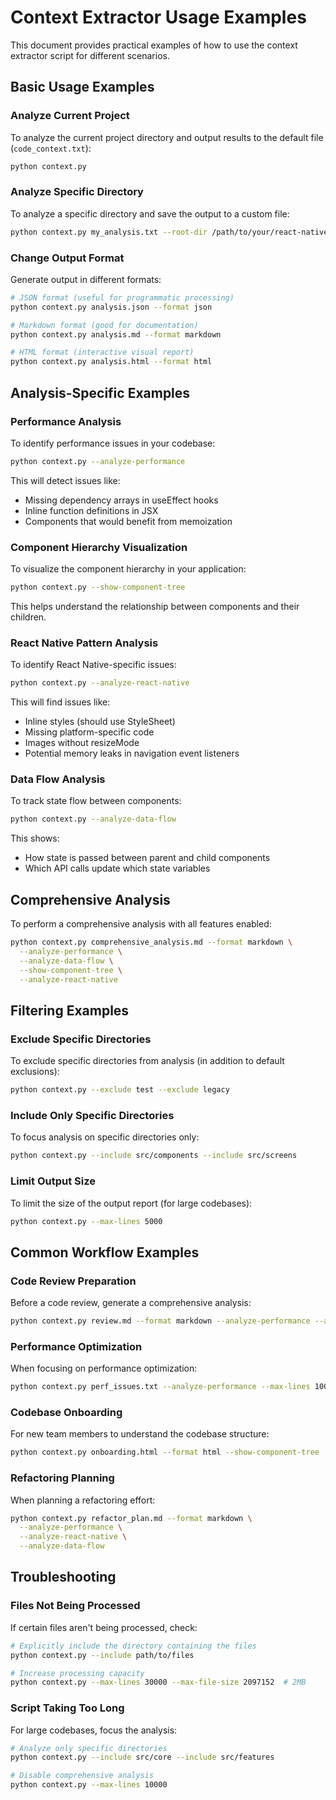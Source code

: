 # Context Extractor Usage Examples

This document provides practical examples of how to use the context extractor script for different scenarios.

## Basic Usage Examples

### Analyze Current Project

To analyze the current project directory and output results to the default file (`code_context.txt`):

```bash
python context.py
```

### Analyze Specific Directory

To analyze a specific directory and save the output to a custom file:

```bash
python context.py my_analysis.txt --root-dir /path/to/your/react-native-project
```

### Change Output Format

Generate output in different formats:

```bash
# JSON format (useful for programmatic processing)
python context.py analysis.json --format json

# Markdown format (good for documentation)
python context.py analysis.md --format markdown

# HTML format (interactive visual report)
python context.py analysis.html --format html
```

## Analysis-Specific Examples

### Performance Analysis

To identify performance issues in your codebase:

```bash
python context.py --analyze-performance
```

This will detect issues like:
- Missing dependency arrays in useEffect hooks
- Inline function definitions in JSX
- Components that would benefit from memoization

### Component Hierarchy Visualization

To visualize the component hierarchy in your application:

```bash
python context.py --show-component-tree
```

This helps understand the relationship between components and their children.

### React Native Pattern Analysis

To identify React Native-specific issues:

```bash
python context.py --analyze-react-native
```

This will find issues like:
- Inline styles (should use StyleSheet)
- Missing platform-specific code
- Images without resizeMode
- Potential memory leaks in navigation event listeners

### Data Flow Analysis

To track state flow between components:

```bash
python context.py --analyze-data-flow
```

This shows:
- How state is passed between parent and child components
- Which API calls update which state variables

## Comprehensive Analysis

To perform a comprehensive analysis with all features enabled:

```bash
python context.py comprehensive_analysis.md --format markdown \
  --analyze-performance \
  --analyze-data-flow \
  --show-component-tree \
  --analyze-react-native
```

## Filtering Examples

### Exclude Specific Directories

To exclude specific directories from analysis (in addition to default exclusions):

```bash
python context.py --exclude test --exclude legacy
```

### Include Only Specific Directories

To focus analysis on specific directories only:

```bash
python context.py --include src/components --include src/screens
```

### Limit Output Size

To limit the size of the output report (for large codebases):

```bash
python context.py --max-lines 5000
```

## Common Workflow Examples

### Code Review Preparation

Before a code review, generate a comprehensive analysis:

```bash
python context.py review.md --format markdown --analyze-performance --analyze-react-native
```

### Performance Optimization

When focusing on performance optimization:

```bash
python context.py perf_issues.txt --analyze-performance --max-lines 1000
```

### Codebase Onboarding

For new team members to understand the codebase structure:

```bash
python context.py onboarding.html --format html --show-component-tree
```

### Refactoring Planning

When planning a refactoring effort:

```bash
python context.py refactor_plan.md --format markdown \
  --analyze-performance \
  --analyze-react-native \
  --analyze-data-flow
```

## Troubleshooting

### Files Not Being Processed

If certain files aren't being processed, check:

```bash
# Explicitly include the directory containing the files
python context.py --include path/to/files

# Increase processing capacity
python context.py --max-lines 30000 --max-file-size 2097152  # 2MB
```

### Script Taking Too Long

For large codebases, focus the analysis:

```bash
# Analyze only specific directories
python context.py --include src/core --include src/features

# Disable comprehensive analysis
python context.py --max-lines 10000
``` 